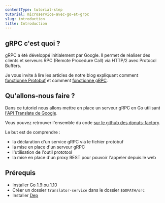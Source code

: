 ```yaml
---
contentType: tutorial-step
tutorial: microservice-avec-go-et-grpc
slug: introduction
title: Introduction
---
```

## gRPC c'est quoi ?
gRPC a été développé initialement par Google. Il permet de réaliser des clients et serveurs RPC (Remote Procedure Call) via HTTP/2 avec Protocol Buffers.

Je vous invite à lire les articles de notre blog expliquant comment [fonctionne Protobuf](https://blog.eleven-labs.com/fr/presentation-protocol-buffers/) et comment [fonctionne gRPC](https://blog.eleven-labs.com/fr/presentation-grpc/).

## Qu'allons-nous faire ?

Dans ce tutoriel nous allons mettre en place un serveur gRPC en Go utilisant [l'API Translate de Google](https://cloud.google.com/translate/?hl=fr).

Vous pouvez retrouver l'ensemble du code [sur le github des donuts-factory](https://github.com/donuts-factory/translator-service).

Le but est de comprendre :
- la déclaration d'un service gRPC via le fichier protobuf
- la mise en place d'un serveur gRPC
- l'utilisation de l'outil prototool
- la mise en place d'un proxy REST pour pouvoir l'appeler depuis le web

## Prérequis

- Installer [Go 1.9 ou 1.10](https://golang.org/doc/install)
- Créer un dossier `translator-service` dans le dossier `$GOPATH/src`
- Installer [Dep](https://github.com/golang/dep)
